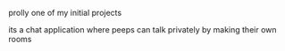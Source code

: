 prolly one of my initial projects

its a chat application where peeps can talk privately by making their own rooms
